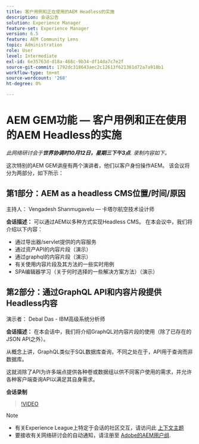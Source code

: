 ```yaml
---
title: 客户用例和正在使用的AEM Headless的实施
description: 会话公告
solution: Experience Manager
feature-set: Experience Manager
version: 6.5
feature: AEM Community Lens
topic: Administration
role: User
level: Intermediate
exl-id: 6e35763d-d18a-468c-9b34-df14da7c7e2f
source-git-commit: 1792dc318643aec2c12613f621361d72a7a918b1
workflow-type: tm+mt
source-wordcount: '268'
ht-degree: 0%

---
```


# AEM GEM功能 — 客户用例和正在使用的AEM Headless的实施

*此网络研讨会于&#x200B;**世界协调时10月12日，星期三下午3点**. 录制内容如下。*

这次特别的AEM GEM讲座有两个演讲者，他们以客户身份操作AEM。 该会议将分为两部分，如下所示：

## 第1部分：AEM as a headless CMS位置/时间/原因

主持人： Vengadesh Shanmugavelu — 卡塔尔航空技术设计师

**会话描述：**
可以通过AEM以多种方式实现Headless CMS。
在本会议中，我们将介绍以下内容：

* 通过导出器/servlet提供的内容服务
* 通过资产API的内容片段（演示）
* 通过graphql的内容片段（演示）
* 有关使用内容片段及其方法的一些实时用例
* SPA编辑器学习（关于何时选择的一些解决方案方法）（演示）

## 第2部分：通过GraphQL API和内容片段提供Headless内容

演示者： Debal Das - IBM高级系统分析师

**会话描述：**
在本会话中，我们将介绍GraphQL对内容片段的使用（除了已存在的JSON API之外）。

从概念上讲，GraphQL类似于SQL数据库查询，不同之处在于，API用于查询而非数据库。

这就消除了API为许多端点提供各种卷或数据组以供不同客户使用的需求，并允许各种客户端查询API以满足其自身需求。

**会话录制**

>[!VIDEO](https://video.tv.adobe.com/v/3410160)

>[!NOTE]
>
>* 有关Experience League上特定于会话的社区交互，请访问此 [上下文主题](https://adobe.ly/3r6P4nr)
>* 要接收有关网络研讨会的自动通知，请注册至 [Adobe的AEM用户组](https://aem-augs.adobe.com/).
